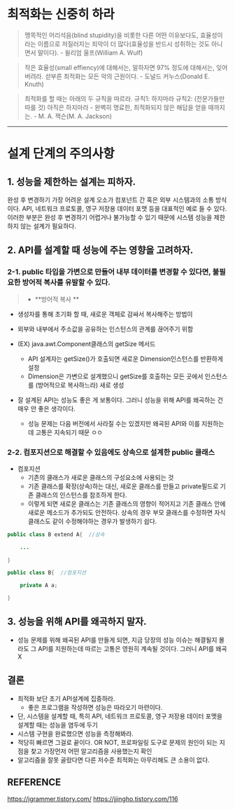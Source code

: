 # 최적화는 신중히 하라
> 맹목적인 어리석음(blind stupidity)을 비롯한 다른 어떤 이유보다도, 효율성이라는 이름으로 저질러지는 죄악이 더 많다(효율성을 반드시 성취하는 것도 아니면서 말이다). - 윌리엄 울프(William A. Wulf)
  
>  작은 효율성(small effiency)에 대해서는, 말하자면 97% 정도에 대해서는, 잊어버려라. 섣부른 최적화는 모든 악의 근원이다. - 도널드 커누스(Donald E. Knuth)
  
>  최적화를 할 때는 아래의 두 규칙을 따르라.  규칙1: 하지마라  규칙2: (전문가들만 따를 것) 아직은 하지마라 - 완벽히 명료한, 최적화되지 않은 해답을 얻을 때까지는. - M. A. 잭슨(M. A. Jackson)


___________________
# 설계 단계의 주의사항
## 1. 성능을 제한하는 설계는 피하자.
완성 후 변경하기 가장 어려운 설계 오소가 컴포넌트 간 혹은 외부 시스템과의 소통 방식이다. API, 네트워크 프로토콜, 영구 저장용 데이터 포맷 등을 대표적인 예로 들 수 있다. 이러한 부분은 완성 후 변경하기 어렵거나 불가능할 수 있기 때문에 시스템 성능을 제한하지 않는 설계가 필요하다.

 

## 2. API를 설계할 때 성능에 주는 영향을 고려하자.

### 2-1. public 타입을 가변으로 만들어 내부 데이터를 변경할 수 있다면, 불필요한 방어적 복사를 유발할 수 있다.

> - **방어적 복사 **
   - 생성자를 통해 초기화 할 때, 새로운 객체로 감싸서 복사해주는 방법이
   - 외부와 내부에서 주소값을 공유하는 인스턴스의 관계를 끊어주기 위함


- (EX) java.awt.Component클래스의 getSize 메서드
   - API 설계자는 getSize()가 호출되면 새로운 Dimension인스턴스를 반환하게 설정
   -  Dimension은 가변으로 설계했으니 getSize를 호출하는 모든 곳에서 인스턴스를 (방어적으로 복사하느라) 새로 생성



- 잘 설계된 API는 성능도 좋은 게 보통이다. 그러니 성능을 위해 API를 왜곡하는 건 매우 안 좋은 생각이다. 
   - 성능 문제는 다음 버전에서 사라질 수는 있겠지만 왜곡된 API와 이를 지원하는데 고통은 지속되기 때문 ㅇㅇ 

### 2-2. 컴포지션으로 해결할 수 있음에도 상속으로 설계한 public 클래스
- 컴포지션 
   - 기존의 클래스가 새로운 클래스의 구성요소에 사용되는 것
   -  기존 클래스를 확장(상속)하는 대신, 새로운 클래스를 만들고 private필드로 기존 클래스의 인스턴스를 참조하게 한다.
   - 이렇게 되면 새로운 클래스는 기존 클래스의 영향이 적어지고 기존 클래스 안에 새로운 메소드가 추가되도 안전하다. 상속의 경우 부모 클래스를 수정하면 자식 클래스도 같이 수정해야하는 경우가 발생하기 쉽다.
```java
public class B extend A{  //상속

	...
    
}

public class B{  //컴포지션

    private A a;

}
```



## 3. 성능을 위해 API를 왜곡하지 말자.
- 성능 문제를 위해 왜곡된 API를 만들게 되면, 지금 당장의 성능 이슈는 해결될지 몰라도 그 API를 지원하는데 따르는 고통은 영원히 계속될 것이다. 그러니 API를 왜곡 X

## 결론

- 최적화 보단 초기 API설계에 집중하라. 
   - 좋은 프로그램을 작성하면 성능은 따라오기 마련이다.
- 단, 시스템을 설계할 때, 특히 API, 네트워크 프로토콜, 영구 저장용 데이터 포멧을 설계할 때는 성능을 염두에 두기
- 시스템 구현을 완료했으면 성능을 측정해봐라. 
- 적당히 빠르면 그걸로 끝이다. OR NOT, 프로파일링 도구로 문제의 원인이 되는 지점을 찾고 가장먼저 어떤 알고리즘을 사용했는지 확인 
- 알고리즘을 잘못 골랐다면 다른 저수준 최적화는 아무리해도 큰 소용이 없다. 

 
## REFERENCE 
https://jgrammer.tistory.com/
https://jjingho.tistory.com/116